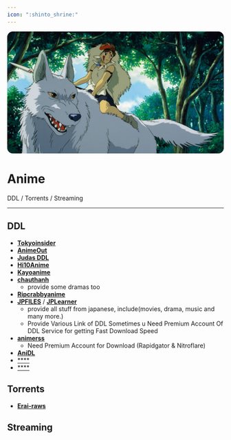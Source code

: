 ```yaml
---
icon: ":shinto_shrine:"
---
```


![](/static/assets/banner/anime.png)
# Anime

DDL / Torrents / Streaming
___


## DDL
- [**Tokyoinsider**](https://www.tokyoinsider.com/)
- [**AnimeOut**](https://www.animeout.xyz/)
- [**Judas DDL**](https://rentry.org/judas-ddl)
- [**Hi10Anime**](https://hi10anime.com/)
- [**Kayoanime**](https://kayoanime.com/)
- [**chauthanh**](https://chauthanh.info/)
   - provide some dramas too
- [**Ripcrabbyanime**](https://ripcrabbyanime.in/)
- [**JPFILES**](https://jpfiles.eu/) / [**JPLearner**](http://www.jplearner.to/)
   - provide all stuff from japanese, include(movies, drama, music and many more.)
   - Provide Various Link of DDL Sometimes u Need Premium Account Of DDL Service for getting Fast Download Speed
- [**animerss**](https://animerss.com/)
   - Need Premium Account for Download (Rapidgator & Nitroflare)
- [**AniDL**](https://anidl.org/)
- [****]()
- [****]()

## Torrents
- [**Erai-raws**](https://www.erai-raws.info/)


## Streaming
